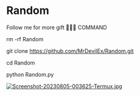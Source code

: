 # Random
Follow me for more gift 🖤🥀🌺
COMMAND 

rm -rf Random

git clone https://github.com/MrDevilEx/Random.git

cd Random

python Random.py


[![Screenshot-20230805-003625-Termux.jpg](https://i.postimg.cc/VvsDMqdg/Screenshot-20230805-003625-Termux.jpg)](https://postimg.cc/KkVPhg73)
